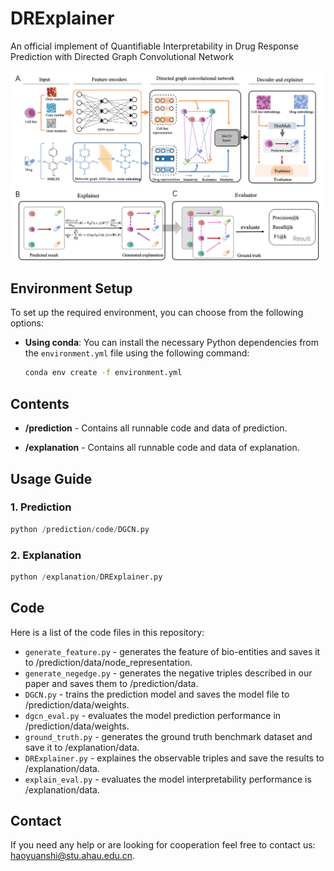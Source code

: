 # DRExplainer
An official implement of Quantifiable Interpretability in Drug Response Prediction with Directed Graph Convolutional Network

![The pipeline of our proposed methods](pipeline.jpg)

## Environment Setup

To set up the required environment, you can choose from the following options:

- **Using conda**:
  You can install the necessary Python dependencies from the `environment.yml` file using the following command:

  ```bash
  conda env create -f environment.yml
  ```

## Contents

- **/prediction** - Contains all runnable code and data of prediction.

- **/explanation** - Contains all runnable code and data of explanation.

## Usage Guide

### 1. Prediction
  ```python
  python /prediction/code/DGCN.py
  ```

### 2. Explanation
  ```python
  python /explanation/DRExplainer.py
  ```

## Code

Here is a list of the code files in this repository:

- `generate_feature.py` - generates the feature of bio-entities and saves it to /prediction/data/node_representation.
- `generate_negedge.py` - generates the negative triples described in our paper and saves them to /prediction/data.
- `DGCN.py` - trains the prediction model and saves the model file to /prediction/data/weights.
- `dgcn_eval.py` - evaluates the model prediction performance in /prediction/data/weights.
- `ground_truth.py` - generates the ground truth benchmark dataset and save it to /explanation/data.
- `DRExplainer.py` - explaines the observable triples and save the results to  /explanation/data.
- `explain_eval.py` - evaluates the model interpretability performance is /explanation/data.


## Contact

If you need any help or are looking for cooperation feel free to contact us: haoyuanshi@stu.ahau.edu.cn.


